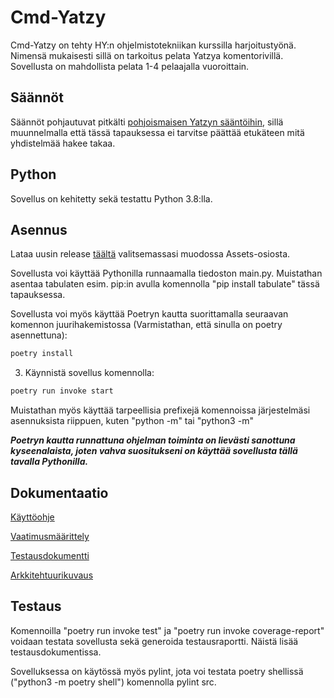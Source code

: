 # Cmd-Yatzy
 
 Cmd-Yatzy on tehty HY:n ohjelmistotekniikan kurssilla harjoitustyönä. Nimensä mukaisesti sillä on tarkoitus pelata Yatzya komentorivillä. Sovellusta on mahdollista pelata 1-4 pelaajalla vuoroittain.


## Säännöt

Säännöt pohjautuvat pitkälti [pohjoismaisen Yatzyn sääntöihin](https://fi.wikipedia.org/wiki/Yatzy), sillä muunnelmalla että tässä tapauksessa ei tarvitse päättää etukäteen mitä yhdistelmää hakee takaa.


## Python

Sovellus on kehitetty sekä testattu Python 3.8:lla. 


## Asennus

Lataa uusin release [täältä](https://github.com/JVS23/ot-harjoitustyo/releases) valitsemassasi muodossa Assets-osiosta.

Sovellusta voi käyttää Pythonilla runnaamalla tiedoston main.py. Muistathan asentaa tabulaten esim. pip:in avulla komennolla "pip install tabulate" tässä tapauksessa.

Sovellusta voi myös käyttää Poetryn kautta suorittamalla seuraavan komennon juurihakemistossa (Varmistathan, että sinulla on poetry asennettuna):
```bash
poetry install
```

3. Käynnistä sovellus komennolla:
```bash
poetry run invoke start
```

Muistathan myös käyttää tarpeellisia prefixejä komennoissa järjestelmäsi asennuksista riippuen, kuten "python -m" tai "python3 -m"

***Poetryn kautta runnattuna ohjelman toiminta on lievästi sanottuna kyseenalaista, joten vahva suositukseni on käyttää sovellusta tällä tavalla Pythonilla.***


## Dokumentaatio 

[Käyttöohje](https://github.com/JVS23/ot-harjoitustyo/blob/master/Yatzy-app/dokumentaatio/kayttoohje.md)

[Vaatimusmäärittely](https://github.com/JVS23/ot-harjoitustyo/blob/master/Yatzy-app/dokumentaatio/vaatimusmaarittely.MD)

[Testausdokumentti](https://github.com/JVS23/ot-harjoitustyo/blob/master/Yatzy-app/dokumentaatio/testaus.MD)

[Arkkitehtuurikuvaus](https://github.com/JVS23/ot-harjoitustyo/blob/master/Yatzy-app/dokumentaatio/arkkitehtuuri.MD)


## Testaus 

Komennoilla "poetry run invoke test" ja "poetry run invoke coverage-report"
voidaan testata sovellusta sekä generoida testausraportti. Näistä lisää testausdokumentissa.

Sovelluksessa on käytössä myös pylint, jota voi testata poetry shellissä ("python3 -m poetry shell") komennolla pylint src. 
